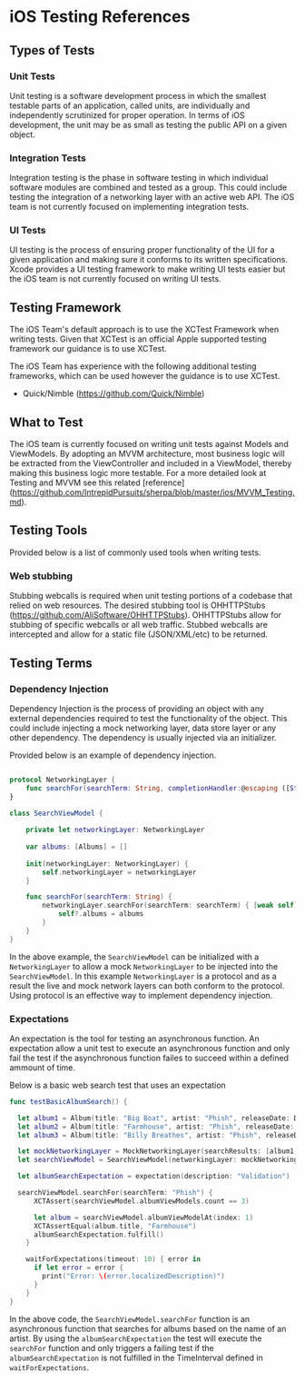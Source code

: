 # iOS Testing References

## Types of Tests

### Unit Tests

Unit testing is a software development process in which the smallest testable parts of an application, called units, are individually and independently scrutinized for proper operation. In terms of iOS development, the unit may be as small as testing the public API on a given object.

### Integration Tests

Integration testing is the phase in software testing in which individual software modules are combined and tested as a group. This could include testing the integration of a networking layer with an active web API. The iOS team is not currently focused on implementing integration tests.

### UI Tests

UI testing is the process of ensuring proper functionality of the UI for a given application and making sure it conforms to its written specifications. Xcode provides a UI testing framework to make writing UI tests easier but the iOS team is not currently focused on writing UI tests.

## Testing Framework

The iOS Team's default approach is to use the XCTest Framework when writing tests. Given that XCTest is an official Apple supported testing framework our guidance is to use XCTest.

The iOS Team has experience with the following additional testing frameworks, which can be used however the guidance is to use XCTest.

* Quick/Nimble (https://github.com/Quick/Nimble) 

## What to Test

The iOS team is currently focused on writing unit tests against Models and ViewModels. By adopting an MVVM architecture, most business logic will be extracted from the ViewController and included in a ViewModel, thereby making this business logic more testable. For a more detailed look at Testing and MVVM see this related [reference] (https://github.com/IntrepidPursuits/sherpa/blob/master/ios/MVVM_Testing.md). 

## Testing Tools

Provided below is a list of commonly used tools when writing tests. 

### Web stubbing

Stubbing webcalls is required when unit testing portions of a codebase that relied on web resources. The desired stubbing tool is OHHTTPStubs (https://github.com/AliSoftware/OHHTTPStubs). OHHTTPStubs allow for stubbing of specific webcalls or all web traffic. Stubbed webcalls are intercepted and allow for a static file (JSON/XML/etc) to be returned.

## Testing Terms

### Dependency Injection

Dependency Injection is the process of providing an object with any external dependencies required to test the functionality of the object. This could include injecting a mock networking layer, data store layer or any other dependency. The dependency is usually injected via an initializer. 

Provided below is an example of dependency injection.

```swift

protocol NetworkingLayer {
    func searchFor(searchTerm: String, completionHandler:@escaping ([String]) -> ())
}

class SearchViewModel {
    
    private let networkingLayer: NetworkingLayer
    
    var albums: [Albums] = []
        
    init(networkingLayer: NetworkingLayer) {
        self.networkingLayer = networkingLayer
    }

    func searchFor(searchTerm: String) {
        networkingLayer.searchFor(searchTerm: searchTerm) { [weak self] (albums) in
            self?.albums = albums
        }
    }
}
```

In the above example, the `SearchViewModel` can be initialized with a `NetworkingLayer` to allow a mock `NetworkingLayer` to be injected into the `SearchViewModel`. In this example `NetworkingLayer` is a protocol and as a result the live and mock network layers can both conform to the protocol. Using protocol is an effective way to implement dependency injection.

### Expectations

An expectation is the tool for testing an asynchronous function. An expectation allow a unit test to execute an asynchronous function and only fail the test if the asynchronous function failes to succeed within a defined ammount of time.

Below is a basic web search test that uses an expectation

```swift
func testBasicAlbumSearch() {

  let album1 = Album(title: "Big Boat", artist: "Phish", releaseDate: Date(), imageURL: URL(string: "http://www.image1.jpg")!)
  let album2 = Album(title: "Farmhouse", artist: "Phish", releaseDate: Date(), imageURL: URL(string: "http://www.image2.jpg")!)
  let album3 = Album(title: "Billy Breathes", artist: "Phish", releaseDate: Date(), imageURL: URL(string: "http://www.image2.jpg")!)

  let mockNetworkingLayer = MockNetworkingLayer(searchResults: [album1, album2, album3])
  let searchViewModel = SearchViewModel(networkingLayer: mockNetworkingLayer)

  let albumSearchExpectation = expectation(description: "Validation")

  searchViewModel.searchFor(searchTerm: "Phish") {
      XCTAssert(searchViewModel.albumViewModels.count == 3)

      let album = searchViewModel.albumViewModelAt(index: 1)
      XCTAssertEqual(album.title, "Farmhouse")
      albumSearchExpectation.fulfill()
    }

    waitForExpectations(timeout: 10) { error in
      if let error = error {
        print("Error: \(error.localizedDescription)")
      }
    }
}
```

In the above code, the `SearchViewModel.searchFor` function is an asynchronous function that searches for albums based on the name of an artist. By using the `albumSearchExpectation` the test will execute the `searchFor` function and only triggers a failing test if the `albumSearchExpectation` is not fulfilled in the TimeInterval defined in `waitForExpectations`. 
